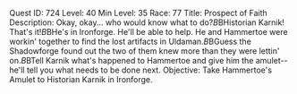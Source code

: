 Quest ID: 724
Level: 40
Min Level: 35
Race: 77
Title: Prospect of Faith
Description: Okay, okay... who would know what to do?$B$BHistorian Karnik! That's it!$B$BHe's in Ironforge. He'll be able to help. He and Hammertoe were workin' together to find the lost artifacts in Uldaman.$B$BGuess the Shadowforge found out the two of them knew more than they were lettin' on.$B$BTell Karnik what's happened to Hammertoe and give him the amulet--he'll tell you what needs to be done next.
Objective: Take Hammertoe's Amulet to Historian Karnik in Ironforge.
